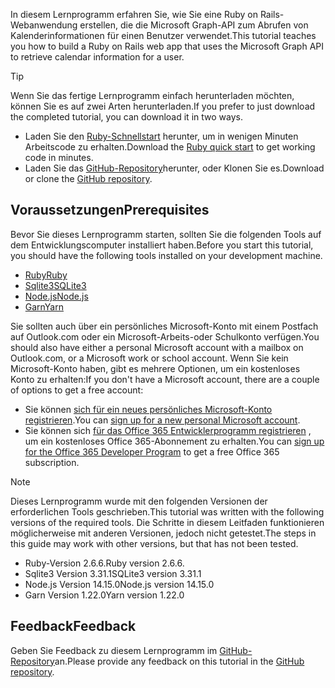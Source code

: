 <!-- markdownlint-disable MD002 MD041 -->

<span data-ttu-id="383a5-101">In diesem Lernprogramm erfahren Sie, wie Sie eine Ruby on Rails-Webanwendung erstellen, die die Microsoft Graph-API zum Abrufen von Kalenderinformationen für einen Benutzer verwendet.</span><span class="sxs-lookup"><span data-stu-id="383a5-101">This tutorial teaches you how to build a Ruby on Rails web app that uses the Microsoft Graph API to retrieve calendar information for a user.</span></span>

> [!TIP]
> <span data-ttu-id="383a5-102">Wenn Sie das fertige Lernprogramm einfach herunterladen möchten, können Sie es auf zwei Arten herunterladen.</span><span class="sxs-lookup"><span data-stu-id="383a5-102">If you prefer to just download the completed tutorial, you can download it in two ways.</span></span>
>
> - <span data-ttu-id="383a5-103">Laden Sie den [Ruby-Schnellstart](https://developer.microsoft.com/graph/quick-start?platform=option-ruby) herunter, um in wenigen Minuten Arbeitscode zu erhalten.</span><span class="sxs-lookup"><span data-stu-id="383a5-103">Download the [Ruby quick start](https://developer.microsoft.com/graph/quick-start?platform=option-ruby) to get working code in minutes.</span></span>
> - <span data-ttu-id="383a5-104">Laden Sie das [GitHub-Repository](https://github.com/microsoftgraph/msgraph-training-rubyrailsapp)herunter, oder Klonen Sie es.</span><span class="sxs-lookup"><span data-stu-id="383a5-104">Download or clone the [GitHub repository](https://github.com/microsoftgraph/msgraph-training-rubyrailsapp).</span></span>

## <a name="prerequisites"></a><span data-ttu-id="383a5-105">Voraussetzungen</span><span class="sxs-lookup"><span data-stu-id="383a5-105">Prerequisites</span></span>

<span data-ttu-id="383a5-106">Bevor Sie dieses Lernprogramm starten, sollten Sie die folgenden Tools auf dem Entwicklungscomputer installiert haben.</span><span class="sxs-lookup"><span data-stu-id="383a5-106">Before you start this tutorial, you should have the following tools installed on your development machine.</span></span>

- [<span data-ttu-id="383a5-107">Ruby</span><span class="sxs-lookup"><span data-stu-id="383a5-107">Ruby</span></span>](https://www.ruby-lang.org/en/downloads/)
- [<span data-ttu-id="383a5-108">Sqlite3</span><span class="sxs-lookup"><span data-stu-id="383a5-108">SQLite3</span></span>](https://sqlite.org/index.html)
- [<span data-ttu-id="383a5-109">Node.js</span><span class="sxs-lookup"><span data-stu-id="383a5-109">Node.js</span></span>](https://nodejs.org/en/)
- [<span data-ttu-id="383a5-110">Garn</span><span class="sxs-lookup"><span data-stu-id="383a5-110">Yarn</span></span>](https://yarnpkg.com/)

<span data-ttu-id="383a5-111">Sie sollten auch über ein persönliches Microsoft-Konto mit einem Postfach auf Outlook.com oder ein Microsoft-Arbeits-oder Schulkonto verfügen.</span><span class="sxs-lookup"><span data-stu-id="383a5-111">You should also have either a personal Microsoft account with a mailbox on Outlook.com, or a Microsoft work or school account.</span></span> <span data-ttu-id="383a5-112">Wenn Sie kein Microsoft-Konto haben, gibt es mehrere Optionen, um ein kostenloses Konto zu erhalten:</span><span class="sxs-lookup"><span data-stu-id="383a5-112">If you don't have a Microsoft account, there are a couple of options to get a free account:</span></span>

- <span data-ttu-id="383a5-113">Sie können [sich für ein neues persönliches Microsoft-Konto registrieren](https://signup.live.com/signup?wa=wsignin1.0&rpsnv=12&ct=1454618383&rver=6.4.6456.0&wp=MBI_SSL_SHARED&wreply=https://mail.live.com/default.aspx&id=64855&cbcxt=mai&bk=1454618383&uiflavor=web&uaid=b213a65b4fdc484382b6622b3ecaa547&mkt=E-US&lc=1033&lic=1).</span><span class="sxs-lookup"><span data-stu-id="383a5-113">You can [sign up for a new personal Microsoft account](https://signup.live.com/signup?wa=wsignin1.0&rpsnv=12&ct=1454618383&rver=6.4.6456.0&wp=MBI_SSL_SHARED&wreply=https://mail.live.com/default.aspx&id=64855&cbcxt=mai&bk=1454618383&uiflavor=web&uaid=b213a65b4fdc484382b6622b3ecaa547&mkt=E-US&lc=1033&lic=1).</span></span>
- <span data-ttu-id="383a5-114">Sie können sich [für das Office 365 Entwicklerprogramm registrieren](https://developer.microsoft.com/office/dev-program) , um ein kostenloses Office 365-Abonnement zu erhalten.</span><span class="sxs-lookup"><span data-stu-id="383a5-114">You can [sign up for the Office 365 Developer Program](https://developer.microsoft.com/office/dev-program) to get a free Office 365 subscription.</span></span>

> [!NOTE]
> <span data-ttu-id="383a5-115">Dieses Lernprogramm wurde mit den folgenden Versionen der erforderlichen Tools geschrieben.</span><span class="sxs-lookup"><span data-stu-id="383a5-115">This tutorial was written with the following versions of the required tools.</span></span> <span data-ttu-id="383a5-116">Die Schritte in diesem Leitfaden funktionieren möglicherweise mit anderen Versionen, jedoch nicht getestet.</span><span class="sxs-lookup"><span data-stu-id="383a5-116">The steps in this guide may work with other versions, but that has not been tested.</span></span>
>
> - <span data-ttu-id="383a5-117">Ruby-Version 2.6.6.</span><span class="sxs-lookup"><span data-stu-id="383a5-117">Ruby version 2.6.6.</span></span>
> - <span data-ttu-id="383a5-118">Sqlite3 Version 3.31.1</span><span class="sxs-lookup"><span data-stu-id="383a5-118">SQLite3 version 3.31.1</span></span>
> - <span data-ttu-id="383a5-119">Node.js Version 14.15.0</span><span class="sxs-lookup"><span data-stu-id="383a5-119">Node.js version 14.15.0</span></span>
> - <span data-ttu-id="383a5-120">Garn Version 1.22.0</span><span class="sxs-lookup"><span data-stu-id="383a5-120">Yarn version 1.22.0</span></span>

## <a name="feedback"></a><span data-ttu-id="383a5-121">Feedback</span><span class="sxs-lookup"><span data-stu-id="383a5-121">Feedback</span></span>

<span data-ttu-id="383a5-122">Geben Sie Feedback zu diesem Lernprogramm im [GitHub-Repository](https://github.com/microsoftgraph/msgraph-training-rubyrailsapp)an.</span><span class="sxs-lookup"><span data-stu-id="383a5-122">Please provide any feedback on this tutorial in the [GitHub repository](https://github.com/microsoftgraph/msgraph-training-rubyrailsapp).</span></span>
